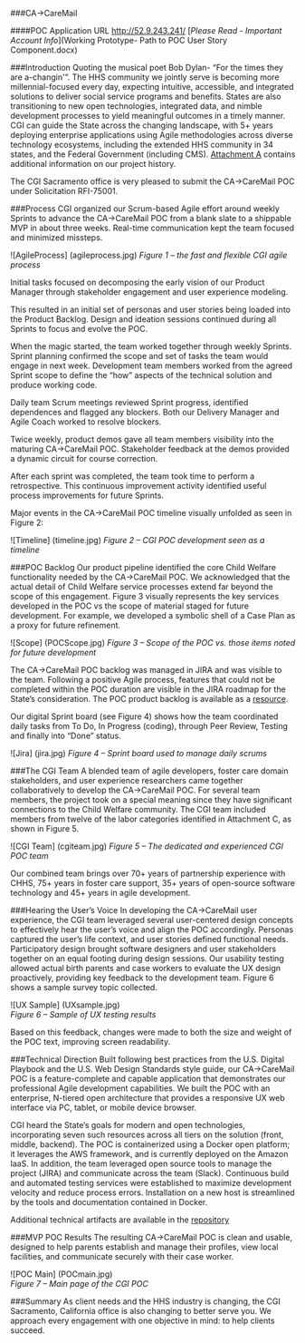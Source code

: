 ###CA->CareMail

####POC Application URL  http://52.9.243.241/ [*Please Read - Important Account Info*](Working Prototype- Path to POC User Story Component.docx)


###Introduction
Quoting the musical poet Bob Dylan- “For the times they are a-changin'”.  The HHS community we jointly serve is becoming more millennial-focused every day, expecting intuitive, accessible, and integrated solutions to deliver social service programs and benefits. States are also transitioning to new open technologies, integrated data, and nimble development processes to yield meaningful outcomes in a timely manner. CGI can guide the State across the changing landscape, with 5+ years deploying enterprise applications using Agile methodologies across diverse technology ecosystems, including the extended HHS community in 34 states, and the Federal Government (including CMS). [Attachment A](CACareMailIndex.MD) contains additional information on our  project history.  

The CGI Sacramento office is very pleased to submit the CA->CareMail POC under Solicitation RFI-75001. 

###Process
CGI organized our Scrum-based Agile effort around weekly Sprints to advance the 
CA->CareMail POC from a blank slate to a shippable MVP in about three weeks. Real-time communication kept the team focused and minimized missteps. 

![AgileProcess]
(agileprocess.jpg)
*Figure 1 – the fast and flexible CGI agile process*

Initial tasks focused on decomposing the early vision of our Product Manager through stakeholder engagement and user experience modeling. 

This resulted in an initial set of personas and user stories being loaded into the Product Backlog. Design and ideation sessions continued during all Sprints to focus and evolve the POC. 

When the magic started, the team worked together through weekly Sprints. Sprint planning confirmed the scope and set of tasks the team would engage in next week. Development team members worked from the agreed Sprint scope to define the “how” aspects of the technical solution and produce working code.

Daily team Scrum meetings reviewed Sprint progress, identified dependences and flagged any blockers.  Both our Delivery Manager and Agile Coach worked to resolve blockers.

Twice weekly, product demos gave all team members visibility into the maturing CA->CareMail POC. Stakeholder feedback at the demos provided a dynamic circuit for course correction.

After each sprint was completed, the team took time to perform a retrospective. This continuous improvement activity identified useful process improvements for future Sprints.  

Major events in the CA->CareMail POC timeline visually unfolded as seen in Figure 2:

![Timeline]
(timeline.jpg)
*Figure 2 – CGI POC development seen as a timeline* 


###POC Backlog
Our product pipeline identified the core Child Welfare functionality needed by the CA->CareMail POC. We acknowledged that the actual detail of Child Welfare service processes extend far beyond the scope of this engagement. Figure 3 visually represents the key services developed in the POC vs the scope of material staged for future development. For example, we developed a symbolic shell of a Case Plan as a proxy for future refinement.

![Scope]
(POCScope.jpg)
*Figure 3 – Scope of the POC vs. those items noted for future development*

The CA->CareMail POC backlog was managed in JIRA and was visible to the team. Following a positive Agile process, features that could not be completed within the POC duration are visible in the JIRA roadmap for the State’s consideration.  The POC product backlog is available as a [resource](CACareMailIndex.MD).

Our digital Sprint board (see Figure 4) shows how the team coordinated daily tasks from To Do, In Progress (coding), through Peer Review, Testing and finally into “Done” status. 

![Jira]
(jira.jpg)
*Figure 4 – Sprint board used to manage daily scrums*

###The CGI Team 
A blended team of agile developers, foster care domain stakeholders, and user experience researchers came together collaboratively to develop the CA->CareMail POC. For several team members, the project took on a special meaning since they have significant connections to the Child Welfare community.  The CGI team included members from twelve of the labor categories identified in Attachment C, as shown in Figure 5.

![CGI Team]
(cgiteam.jpg)
*Figure 5 – The dedicated and experienced CGI POC team*

Our combined team brings over 70+ years of partnership experience with CHHS, 75+ years in foster care support, 35+ years of open-source software technology and 45+ years in agile development. 

###Hearing the User’s Voice
In developing the CA->CareMail user experience, the CGI team leveraged several user-centered design concepts to effectively hear the user’s voice and align the POC accordingly. Personas captured the user’s life context, and user stories defined functional needs. Participatory design brought software designers and user stakeholders together on an equal footing during design sessions.
Our usability testing allowed actual birth parents and case workers to evaluate the UX design proactively, providing key feedback to the development team. Figure 6 shows a sample survey topic collected. 

![UX Sample]
(UXsample.jpg)       
*Figure 6 – Sample of UX testing results*

Based on this feedback, changes were made to both the size and weight of the POC text, improving screen readability.

###Technical Direction
Built following best practices from the U.S. Digital Playbook and the U.S. Web Design Standards style guide, our CA->CareMail POC is a feature-complete and capable application that demonstrates our professional Agile development capabilities. We built the POC with an enterprise, N-tiered open architecture that provides a responsive UX web interface via PC, tablet, or mobile device browser.

CGI heard the State’s goals for modern and open technologies, incorporating seven such resources across all tiers on the solution (front, middle, backend). The POC is containerized using a Docker open platform; it leverages the AWS framework, and is currently deployed on the Amazon IaaS. In addition, the team leveraged open source tools to manage the project (JIRA) and communicate across the team (Slack).  Continuous build and automated testing services were established to maximize development velocity and reduce process errors.  Installation on a new host is streamlined by the tools and documentation contained in Docker.

Additional technical artifacts are available in the [repository](CACareMailIndex.MD)

###MVP POC Results 
The resulting CA->CareMail POC is clean and usable, designed to help parents establish and manage their profiles, view local facilities, and communicate securely with their case worker.

![POC Main]
(POCmain.jpg)    
*Figure 7 – Main page of the CGI POC*

###Summary
As client needs and the HHS industry is changing, the CGI Sacramento, California office is also changing to better serve you. We approach every engagement with one objective in mind: to help clients succeed.

